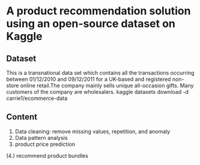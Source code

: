 # A product recommendation solution using an open-source dataset on Kaggle 
## Dataset
This is a transnational data set which contains all the transactions occurring between 01/12/2010 and 09/12/2011 for a UK-based and registered non-store online retail.The company mainly sells unique all-occasion gifts. Many customers of the company are wholesalers.
kaggle datasets download -d carrie1/ecommerce-data
## Content
1. Data cleaning: remove missing values, repetition, and anomaly
2. Data pattern analysis
3. product price prediction

(4.) recommend product bundles
